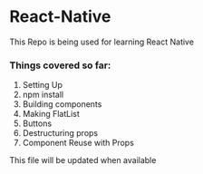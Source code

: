 # React-Native

This Repo is being used for learning React Native

### Things covered so far:
1. Setting Up
2. npm install
3. Building components
4. Making FlatList
5. Buttons
6. Destructuring props
7. Component Reuse with Props

This file will be updated when available
